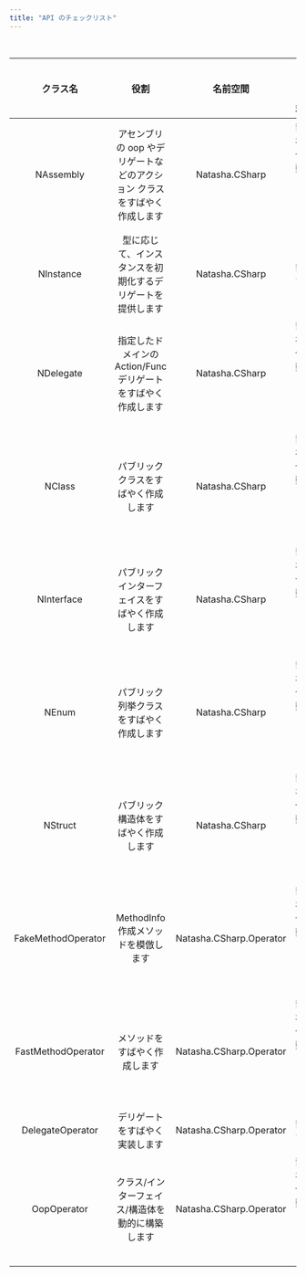 ```yaml
---
title: "API のチェックリスト"
---
```


<br/>

|        クラス名        |                   役割                    |          名前空間           |    アクションの種類     |
|:------------------:|:---------------------------------------:|:-----------------------:|:---------------:|
|     NAssembly      | アセンブリの oop やデリゲートなどのアクション クラスをすばやく作成します |     Natasha.CSharp      | 静的初期化、動的インスタンス化 |
|     NInstance      |      型に応じて、インスタンスを初期化するデリゲートを提供します      |     Natasha.CSharp      |      静的です       |
|     NDelegate      |  指定したドメインの Action/Func デリゲートをすばやく作成します  |     Natasha.CSharp      | 静的初期化、動的インスタンス化 |
|       NClass       |           パブリック クラスをすばやく作成します           |     Natasha.CSharp      | 静的初期化、動的インスタンス化 |
|     NInterface     |        パブリック インターフェイスをすばやく作成します         |     Natasha.CSharp      | 静的初期化、動的インスタンス化 |
|       NEnum        |          パブリック列挙クラスをすばやく作成します           |     Natasha.CSharp      | 静的初期化、動的インスタンス化 |
|      NStruct       |           パブリック構造体をすばやく作成します            |     Natasha.CSharp      | 静的初期化、動的インスタンス化 |
| FakeMethodOperator |         MethodInfo 作成メソッドを模倣します         | Natasha.CSharp.Operator | 静的初期化、動的インスタンス化 |
| FastMethodOperator |             メソッドをすばやく作成します              | Natasha.CSharp.Operator | 静的初期化、動的インスタンス化 |
|  DelegateOperator  |             デリゲートをすばやく実装します             | Natasha.CSharp.Operator |      静的です       |
|    OopOperator     |        クラス/インターフェイス/構造体を動的に構築します        | Natasha.CSharp.Operator | 静的初期化、動的インスタンス化 |

